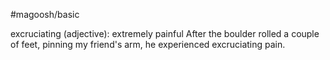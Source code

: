 #magoosh/basic

excruciating (adjective): extremely painful 
After the boulder rolled a couple of feet, pinning my friend's arm, he experienced excruciating pain. 
